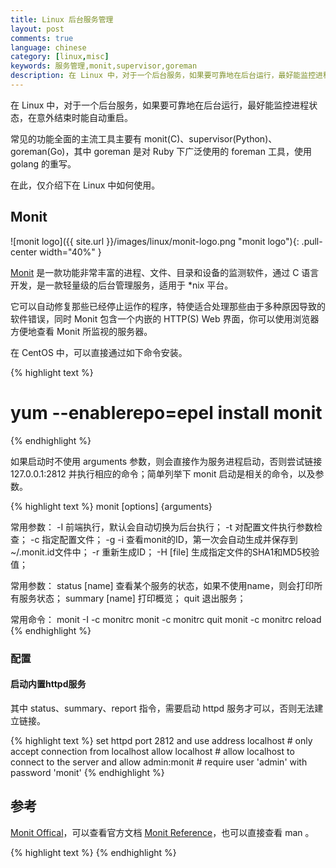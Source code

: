 ```yaml
---
title: Linux 后台服务管理
layout: post
comments: true
language: chinese
category: [linux,misc]
keywords: 服务管理,monit,supervisor,goreman
description: 在 Linux 中，对于一个后台服务，如果要可靠地在后台运行，最好能监控进程状态，在意外结束时能自动重启。常见的功能全面的主流工具主要有 monit(C)、supervisor(Python)、goreman(Go)，其中 goreman 是对 Ruby 下广泛使用的 foreman 工具，使用 golang 的重写。在此，仅介绍下在 Linux 中如何使用。
---
```


在 Linux 中，对于一个后台服务，如果要可靠地在后台运行，最好能监控进程状态，在意外结束时能自动重启。

常见的功能全面的主流工具主要有 monit(C)、supervisor(Python)、goreman(Go)，其中 goreman 是对 Ruby 下广泛使用的 foreman 工具，使用 golang 的重写。

在此，仅介绍下在 Linux 中如何使用。

<!-- more -->

## Monit

![monit logo]({{ site.url }}/images/linux/monit-logo.png "monit logo"){: .pull-center width="40%" }

[Monit](http://mmonit.com/monit/) 是一款功能非常丰富的进程、文件、目录和设备的监测软件，通过 C 语言开发，是一款轻量级的后台管理服务，适用于 *nix 平台。

它可以自动修复那些已经停止运作的程序，特使适合处理那些由于多种原因导致的软件错误，同时 Monit 包含一个内嵌的 HTTP(S) Web 界面，你可以使用浏览器方便地查看 Monit 所监视的服务器。

在 CentOS 中，可以直接通过如下命令安装。

{% highlight text %}
# yum --enablerepo=epel install monit
{% endhighlight %}

如果启动时不使用 arguments 参数，则会直接作为服务进程启动，否则尝试链接 127.0.0.1:2812 并执行相应的命令；简单列举下 monit 启动是相关的命令，以及参数。

{% highlight text %}
monit [options] {arguments}

常用参数：
  -I 前端执行，默认会自动切换为后台执行；
  -t 对配置文件执行参数检查；
  -c 指定配置文件；
  -g
  -i 查看monit的ID，第一次会自动生成并保存到~/.monit.id文件中；
  -r 重新生成ID；
  -H [file] 生成指定文件的SHA1和MD5校验值；

常用参数：
  status [name]
    查看某个服务的状态，如果不使用name，则会打印所有服务状态；
  summary [name]
    打印概览；
  quit
    退出服务；

常用命令：
  monit -I -c monitrc
  monit -c monitrc quit
  monit -c monitrc reload
{% endhighlight %}

<!--
      start all
           Start all services listed in the control file and enable monitoring for them. If the group option is set (-g), only start and enable monitoring of services in the named group ("all" is not
           required in this case).

       start name
           Start the named service and enable monitoring for it. The name is a service entry name from the monitrc file.

       stop all
           Stop all services listed in the control file and disable their monitoring. If the group option is set, only stop and disable monitoring of the services in the named group (all" is not required
           in this case).

       stop name
           Stop the named service and disable its monitoring. The name is a service entry name from the monitrc file.

       restart all
           Stop and start all services. If the group option is set, only restart the services in the named group ("all" is not required in this case).

       restart name
           Restart the named service. The name is a service entry name from the monitrc file.

       monitor all
           Enable monitoring of all services listed in the control file. If the group option is set, only start monitoring of services in the named group ("all" is not required in this case).

       monitor name
           Enable monitoring of the named service. The name is a service entry name from the monitrc file. Monit will also enable monitoring of all services this service depends on.

       unmonitor all
           Disable monitoring of all services listed in the control file. If the group option is set, only disable monitoring of services in the named group ("all" is not required in this case).

       unmonitor name
           Disable monitoring of the named service. The name is a service entry name from the monitrc file. Monit will also disable monitoring of all services that depends on this service.

       reload
           Reinitialize a running Monit daemon, the daemon will reread its configuration, close and reopen log files.

       validate
           Check all services listed in the control file. This action is also the default behavior when Monit runs in daemon mode.

       procmatch regex
           Allows for easy testing of pattern for process match check. The command takes regular expression as an argument and displays all running processes matching the pattern.
-->

### 配置

#### 启动内置httpd服务

其中 status、summary、report 指令，需要启动 httpd 服务才可以，否则无法建立链接。

{% highlight text %}
set httpd port 2812 and
    use address localhost  # only accept connection from localhost
    allow localhost        # allow localhost to connect to the server and
    allow admin:monit      # require user 'admin' with password 'monit'
{% endhighlight %}


<!--
### 源码编译

{% highlight text %}
./configure
man -l monit.1 查看帮助信息
{% endhighlight %}

所有的服务都保存在 servicelist 链表中，会在 p.y 做语法解析时进行初始化。

{% highlight text %}
do_action()
 |-do_default()      启动服务
   |
   |                 在while循环中执行
   |-validate()
     |-Event_queue_process()
{% endhighlight %}



## Supervisor
## Goreman
-->

## 参考

[Monit Offical](http://mmonit.com/monit/)，可以查看官方文档 [Monit Reference](https://mmonit.com/monit/documentation/monit.html)，也可以直接查看 man 。

{% highlight text %}
{% endhighlight %}
